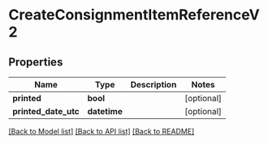 # CreateConsignmentItemReferenceV2

## Properties
Name | Type | Description | Notes
------------ | ------------- | ------------- | -------------
**printed** | **bool** |  | [optional] 
**printed_date_utc** | **datetime** |  | [optional] 

[[Back to Model list]](../README.md#documentation-for-models) [[Back to API list]](../README.md#documentation-for-api-endpoints) [[Back to README]](../README.md)

